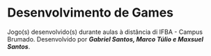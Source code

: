 # Desenvolvimento de Games
 Jogo(s) desenvolvido(s) durante aulas à distância di IFBA - Campus Brumado. Desenvolvido por ***Gabriel Santos, Marco Túlio e Maxsuel Santos***.
